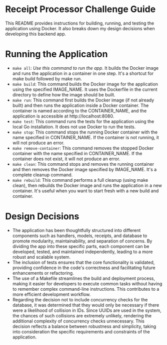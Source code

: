 # Receipt Processor Challenge Guide

This README provides instructions for building, running, and testing the application using Docker. It also breaks down
my design decisions when developing this backend app.

# Running the Application
- `make all`: *Use this command to run the app*. It builds the Docker image and runs the application in a container in one step. It's a shortcut for make build followed by make run.
- `make build`: This command builds the Docker image for the application using the specified IMAGE_NAME. It uses the Dockerfile in the current directory to define how the image should be built.
- `make run`: This command first builds the Docker image (if not already built) and then runs the application inside a Docker container. The container is named according to the CONTAINER_NAME, and the application is accessible at http://localhost:8080.
- `make test`: This command runs the tests for the application using the local Go installation. It does not use Docker to run the tests.
- `make stop`: This command stops the running Docker container with the name specified in CONTAINER_NAME. If the container is not running, it will not produce an error.
- `make remove-container`: This command removes the stopped Docker container with the name specified in CONTAINER_NAME. If the container does not exist, it will not produce an error.
- `make clean`: This command stops and removes the running container and then removes the Docker image specified by IMAGE_NAME. It's a complete cleanup command.
- `make rebuild`: This command performs a full cleanup (using make clean), then rebuilds the Docker image and runs the application in a new container. It's useful when you want to start fresh with a new build and container.

# Design Decisions
- The application has been thoughtfully structured into different components such as handlers, models, receipts, and database to promote modularity, maintainability, and separation of concerns. By dividing the app into these specific parts, each component can be developed, tested, and maintained independently, leading to a more robust and scalable system.
- The inclusion of tests ensures that the core functionality is validated, providing confidence in the code's correctness and facilitating future enhancements or refactoring.
- The use of a Makefile streamlines the build and deployment process, making it easier for developers to execute common tasks without having to remember complex command-line instructions. This contributes to a more efficient development workflow.
- Regarding the decision not to include concurrency checks for the database, it was determined that they would only be necessary if there were a likelihood of collision in IDs. Since UUIDs are used in the system, the chances of such collisions are extremely unlikely, rendering the additional complexity of concurrency checks unnecessary. This decision reflects a balance between robustness and simplicity, taking into consideration the specific requirements and constraints of the application.